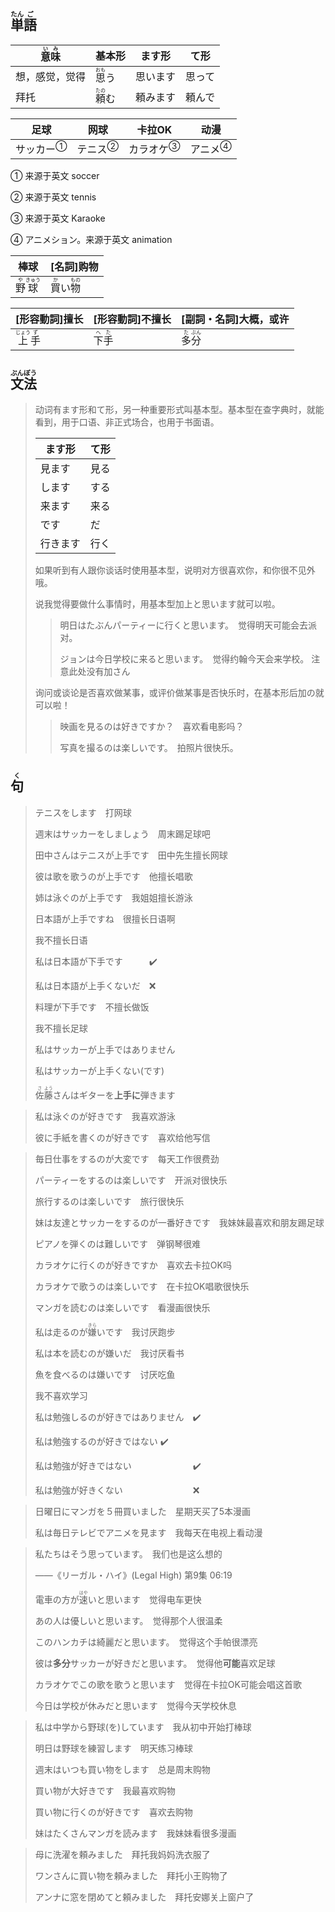 ## <ruby>単<rt>たん</rt>語<rt>ご</rt></ruby>

| <ruby>意<rt>い</rt>味<rt>み</rt></ruby> | 基本形                         | ます形   | て形   |
| --------------------------------------- | ------------------------------ | -------- | ------ |
| 想，感觉，觉得                          | <ruby>思<rt>おも</rt>う</ruby> | 思います | 思って |
| 拜托                                    | <ruby>頼<rt>たの</rt>む</ruby> | 頼みます | 頼んで |

| 足球                        | 网球                      | 卡拉OK                      | 动漫                      |
| --------------------------- | ------------------------- | --------------------------- | ------------------------- |
| <a>サッカー</a><sup>①</sup> | <a>テニス</a><sup>②</sup> | <a>カラオケ</a><sup>③</sup> | <a>アニメ</a><sup>④</sup> |

① 来源于英文 soccer

② 来源于英文 tennis

③ 来源于英文 Karaoke

④ アニメション。来源于英文 animation

| 棒球                                        | [名詞]购物                                           |
| ------------------------------------------- | ---------------------------------------------------- |
| <ruby>野<rt>や</rt>球<rt>きゅう</rt></ruby> | <ruby>買<rt>か</rt>い<rt></rt>物<rt>もの</rt></ruby> |



| [形容動詞]擅长                              | [形容動詞]不擅长                        | [副詞・名詞]大概，或许                    |
| ------------------------------------------- | --------------------------------------- | ----------------------------------------- |
| <ruby>上<rt>じょう</rt>手<rt>ず</rt></ruby> | <ruby>下<rt>へ</rt>手<rt>た</rt></ruby> | <ruby>多<rt>た</rt>分<rt>ぶん</rt></ruby> |



## <ruby>文<rt>ぶん</rt>法<rt>ぽう</rt></ruby>

> 动词有ます形和て形，另一种重要形式叫基本型。基本型在查字典时，就能看到，用于口语、非正式场合，也用于书面语。
>
> | ます形   | て形 |
> | -------- | ---- |
> | 見ます   | 見る |
> | します   | する |
> | 来ます   | 来る |
> | です     | だ   |
> | 行きます | 行く |
>
> 如果听到有人跟你谈话时使用基本型，说明对方很喜欢你，和你很不见外哦。
>
> 
>
> 说我觉得要做什么事情时，用基本型加上と思います就可以啦。
>
> > 明日はたぶんパーティーに行くと思います。　觉得明天可能会去派对。
> >
> > ジョンは今日学校に来ると思います。　觉得约翰今天会来学校。	注意此处没有加さん
>
> 
>
> 询问或谈论是否喜欢做某事，或评价做某事是否快乐时，在基本形后加の就可以啦！
>
> > 映画を見るのは好きですか？　喜欢看电影吗？
> >
> > 写真を撮るのは楽しいです。　拍照片很快乐。



## <ruby>句<rt>く</rt></ruby>

> テニスをします　打网球
>
> 週末はサッカーをしましょう　周末踢足球吧
>
> 田中さんはテニスが上手です　田中先生擅长网球
>
> 彼は歌を歌うのが上手です　他擅长唱歌
>
> 姉は泳ぐのが上手です　我姐姐擅长游泳
>
> 日本語が上手ですね　很擅长日语啊
>
> 我不擅长日语
>
> 私は日本語が下手です　　　✔️
>
> 私は日本語が上手くないだ　❌
>
> 料理が下手です　不擅长做饭
>
> 我不擅长足球
>
> 私はサッカーが上手ではありません
>
> 私はサッカーが上手くない(です)
>
> 
>
> <ruby>佐<rt>さ</rt>藤<rt>よう</rt></ruby>さんはギターを**上手に**弾きます

> 私は泳ぐのが好きです　我喜欢游泳
>
> 彼に手紙を書くのが好きです　喜欢给他写信
>

> 毎日仕事をするのが大変です　每天工作很费劲
>
> パーティーをするのは楽しいです　开派对很快乐
>
> 旅行するのは楽しいです　旅行很快乐
>
> 妹は友達とサッカーをするのが一番好きです　我妹妹最喜欢和朋友踢足球
>
> ピアノを弾くのは難しいです　弹钢琴很难
>
> カラオケに行くのが好きですか　喜欢去卡拉OK吗
>
> カラオケで歌うのは楽しいです　在卡拉OK唱歌很快乐
>
> マンガを読むのは楽しいです　看漫画很快乐
>
> 私は走るのが<ruby>嫌<rt>きら</rt>い</ruby>です　我讨厌跑步
>
> 私は本を読むのが嫌いだ　我讨厌看书
>
> 魚を食べるのは嫌いです　讨厌吃鱼
>
> 我不喜欢学习
>
> 私は勉強しるのが好きではありません　✔️
>
> 私は勉強するのが好きではない				✔️️
>
> 私は勉強が好きではない　　　　　　　✔️
>
> 私は勉強が好きくない　　　　　　　　❌

> 日曜日にマンガを５冊買いました　星期天买了5本漫画
>
> 私は毎日テレビでアニメを見ます　我每天在电视上看动漫
>

> 私たちはそう思っています。　我们也是这么想的
>
> ——《リーガル・ハイ》(Legal High) 第9集 06:19
>
> 電車の方が<ruby>速<rt>はや</rt>い</ruby>と思います　觉得电车更快
>
> あの人は優しいと思います。　觉得那个人很温柔
>
> このハンカチは綺麗だと思います。　觉得这个手帕很漂亮
>
> 彼は**多分**サッカーが好きだと思います。　觉得他**可能**喜欢足球
>
> カラオケでこの歌を歌うと思います　觉得在卡拉OK可能会唱这首歌
>
> 今日は学校が休みだと思います　觉得今天学校休息
>

> 私は中学から野球(を)しています　我从初中开始打棒球
>
> 明日は野球を練習します　明天练习棒球
>
> 週末はいつも買い物をします　总是周末购物
>
> 買い物が大好きです　我最喜欢购物
>
> 買い物に行くのが好きです　喜欢去购物
>
> 妹はたくさんマンガを読みます　我妹妹看很多漫画
>

> 母に洗濯を頼みました　拜托我妈妈洗衣服了
>
> ワンさんに買い物を頼みました　拜托小王购物了
>
> アンナに窓を閉めてと頼みました　拜托安娜关上窗户了
>
